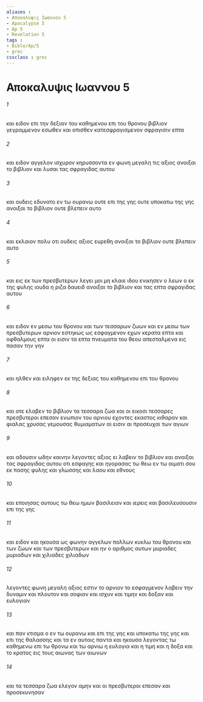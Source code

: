 ```yaml
---
aliases : 
- Αποκαλυψις Ιωαννου 5
- Apocalypse 5
- Ap 5
- Revelation 5
tags : 
- Bible/Ap/5
- grec
cssclass : grec
---
```


# Αποκαλυψις Ιωαννου 5

###### 1
και ειδον επι την δεξιαν του καθημενου επι του θρονου βιβλιον γεγραμμενον εσωθεν και οπισθεν κατεσφραγισμενον σφραγισιν επτα
###### 2
και ειδον αγγελον ισχυρον κηρυσσοντα εν φωνη μεγαλη τις αξιος ανοιξαι το βιβλιον και λυσαι τας σφραγιδας αυτου
###### 3
και ουδεις εδυνατο εν τω ουρανω ουτε επι της γης ουτε υποκατω της γης ανοιξαι το βιβλιον ουτε βλεπειν αυτο
###### 4
και εκλαιον πολυ οτι ουδεις αξιος ευρεθη ανοιξαι το βιβλιον ουτε βλεπειν αυτο
###### 5
και εις εκ των πρεσβυτερων λεγει μοι μη κλαιε ιδου ενικησεν ο λεων ο εκ της φυλης ιουδα η ριζα δαυειδ ανοιξαι το βιβλιον και τας επτα σφραγιδας αυτου
###### 6
και ειδον εν μεσω του θρονου και των τεσσαρων ζωων και εν μεσω των πρεσβυτερων αρνιον εστηκως ως εσφαγμενον εχων κερατα επτα και οφθαλμους επτα οι εισιν τα επτα πνευματα του θεου απεσταλμενα εις πασαν την γην
###### 7
και ηλθεν και ειληφεν εκ της δεξιας του καθημενου επι του θρονου
###### 8
και οτε ελαβεν το βιβλιον τα τεσσαρα ζωα και οι εικοσι τεσσαρες πρεσβυτεροι επεσαν ενωπιον του αρνιου εχοντες εκαστος κιθαραν και φιαλας χρυσας γεμουσας θυμιαματων αι εισιν αι προσευχαι των αγιων
###### 9
και αδουσιν ωδην καινην λεγοντες αξιος ει λαβειν το βιβλιον και ανοιξαι τας σφραγιδας αυτου οτι εσφαγης και ηγορασας τω θεω εν τω αιματι σου εκ πασης φυλης και γλωσσης και λαου και εθνους
###### 10
και εποιησας αυτους τω θεω ημων βασιλειαν και ιερεις και βασιλευσουσιν επι της γης
###### 11
και ειδον και ηκουσα ως φωνην αγγελων πολλων κυκλω του θρονου και των ζωων και των πρεσβυτερων και ην ο αριθμος αυτων μυριαδες μυριαδων και χιλιαδες χιλιαδων
###### 12
λεγοντες φωνη μεγαλη αξιος εστιν το αρνιον το εσφαγμενον λαβειν την δυναμιν και πλουτον και σοφιαν και ισχυν και τιμην και δοξαν και ευλογιαν
###### 13
και παν κτισμα ο εν τω ουρανω και επι της γης και υποκατω της γης και επι της θαλασσης και τα εν αυτοις παντα και ηκουσα λεγοντας τω καθημενω επι τω θρονω και τω αρνιω η ευλογια και η τιμη και η δοξα και το κρατος εις τους αιωνας των αιωνων
###### 14
και τα τεσσαρα ζωα ελεγον αμην και οι πρεσβυτεροι επεσαν και προσεκυνησαν

